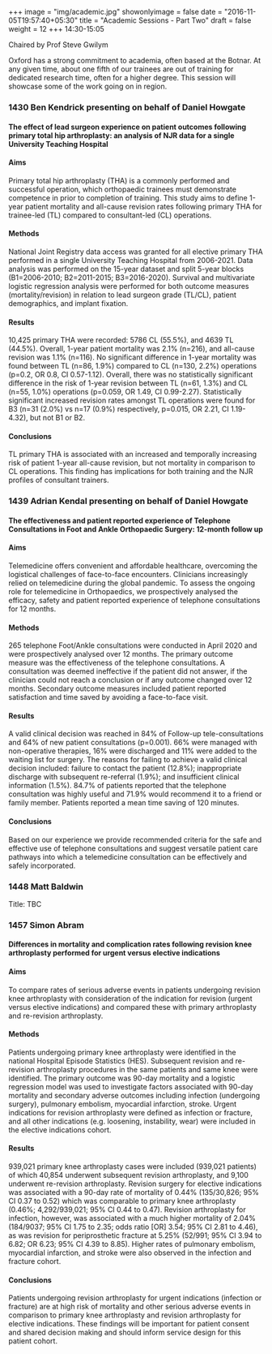 +++
image = "img/academic.jpg"
showonlyimage = false
date = "2016-11-05T19:57:40+05:30"
title = "Academic Sessions - Part Two"
draft = false
weight = 12
+++
14:30-15:05

Chaired by Prof Steve Gwilym

<!--more-->

Oxford has a strong commitment to academia, often based at the Botnar. At any given time, about one fifth of our trainees are out of training for dedicated research time, often for a higher degree. This session will showcase some of the work going on in region.

### 1430 Ben Kendrick presenting on behalf of Daniel Howgate

#### The effect of lead surgeon experience on patient outcomes following primary total hip arthroplasty: an analysis of NJR data for a single University Teaching Hospital

#### Aims

Primary total hip arthroplasty (THA) is a commonly performed and successful operation, which orthopaedic trainees must demonstrate competence in prior to completion of training. This study aims to define 1-year patient mortality and all-cause revision rates following primary THA for trainee-led (TL) compared to consultant-led (CL) operations.

#### Methods

National Joint Registry data access was granted for all elective primary THA performed in a single University Teaching Hospital from 2006-2021. Data analysis was performed on the 15-year dataset and split 5-year blocks (B1=2006-2010; B2=2011-2015; B3=2016-2020). Survival and multivariate logistic regression analysis were performed for both outcome measures (mortality/revision) in relation to lead surgeon grade (TL/CL), patient demographics, and implant fixation.

#### Results

10,425 primary THA were recorded: 5786 CL (55.5%), and 4639 TL (44.5%). Overall, 1-year patient mortality was 2.1% (n=216), and all-cause revision was 1.1% (n=116). No significant difference in 1-year mortality was found between TL (n=86, 1.9%) compared to CL (n=130, 2.2%) operations (p=0.2, OR 0.8, CI 0.57-1.12). Overall, there was no statistically significant difference in the risk of 1-year revision between TL (n=61, 1.3%) and CL (n=55, 1.0%) operations (p=0.059, OR 1.49, CI 0.99-2.27). Statistically significant increased revision rates amongst TL operations were found for B3 (n=31 (2.0%) vs n=17 (0.9%) respectively, p=0.015, OR 2.21, CI 1.19-4.32), but not B1 or B2.

#### Conclusions

TL primary THA is associated with an increased and temporally increasing risk of patient 1-year all-cause revision, but not mortality in comparison to CL operations. This finding has implications for both training and the NJR profiles of consultant trainers.



### 1439 Adrian Kendal presenting on behalf of Daniel Howgate

#### The effectiveness and patient reported experience of Telephone Consultations in Foot and Ankle Orthopaedic Surgery: 12-month follow up

#### Aims

Telemedicine offers convenient and affordable healthcare, overcoming the logistical challenges of face-to-face encounters. Clinicians increasingly relied on telemedicine during the global pandemic. To assess the ongoing role for telemedicine in Orthopaedics, we prospectively analysed the efficacy, safety and patient reported experience of telephone consultations for 12 months.

#### Methods

265 telephone Foot/Ankle consultations were conducted in April 2020 and were prospectively analysed over 12 months. The primary outcome measure was the effectiveness of the telephone consultations. A consultation was deemed ineffective if the patient did not answer, if the clinician could not reach a conclusion or if any outcome changed over 12 months. Secondary outcome measures included patient reported satisfaction and time saved by avoiding a face-to-face visit.

#### Results

A valid clinical decision was reached in 84% of Follow-up tele-consultations and 64% of new patient consultations (p=0.001). 66% were managed with non-operative therapies, 16% were discharged and 11% were added to the waiting list for surgery. The reasons for failing to achieve a valid clinical decision included: failure to contact the patient (12.8%); inappropriate discharge with subsequent re-referral (1.9%); and insufficient clinical information (1.5%). 84.7% of patients reported that the telephone consultation was highly useful and 71.9% would recommend it to a friend or family member. Patients reported a mean time saving of 120 minutes.

#### Conclusions

Based on our experience we provide recommended criteria for the safe and effective use of telephone consultations and suggest versatile patient care pathways into which a telemedicine consultation can be effectively and safely incorporated.


### 1448 Matt Baldwin

Title: TBC

### 1457 Simon Abram

#### Differences in mortality and complication rates following revision knee arthroplasty performed for urgent versus elective indications

#### Aims

To compare rates of serious adverse events in patients undergoing revision knee arthroplasty with consideration of the indication for revision (urgent versus elective indications) and compared these with primary arthroplasty and re-revision arthroplasty.

#### Methods

Patients undergoing primary knee arthroplasty were identified in the national Hospital Episode Statistics (HES). Subsequent revision and re-revision arthroplasty procedures in the same patients and same knee were identified. The primary outcome was 90-day mortality and a logistic regression model was used to investigate factors associated with 90-day mortality and secondary adverse outcomes including infection (undergoing surgery), pulmonary embolism, myocardial infarction, stroke. Urgent indications for revision arthroplasty were defined as infection or fracture, and all other indications (e.g. loosening, instability, wear) were included in the elective indications cohort.

#### Results

939,021 primary knee arthroplasty cases were included (939,021 patients) of which 40,854 underwent subsequent revision arthroplasty, and 9,100 underwent re-revision arthroplasty. Revision surgery for elective indications was associated with a 90-day rate of mortality of 0.44% (135/30,826; 95% CI 0.37 to 0.52) which was comparable to primary knee arthroplasty (0.46%; 4,292/939,021; 95% CI 0.44 to 0.47). Revision arthroplasty for infection, however, was associated with a much higher mortality of 2.04% (184/9037; 95% CI 1.75 to 2.35; odds ratio [OR] 3.54; 95% CI 2.81 to 4.46), as was revision for periprosthetic fracture at 5.25% (52/991; 95% CI 3.94 to 6.82; OR 6.23; 95% CI 4.39 to 8.85). Higher rates of pulmonary embolism, myocardial infarction, and stroke were also observed in the infection and fracture cohort.

#### Conclusions

Patients undergoing revision arthroplasty for urgent indications (infection or fracture) are at high risk of mortality and other serious adverse events in comparison to primary knee arthroplasty and revision arthroplasty for elective indications. These findings will be important for patient consent and shared decision making and should inform service design for this patient cohort.
